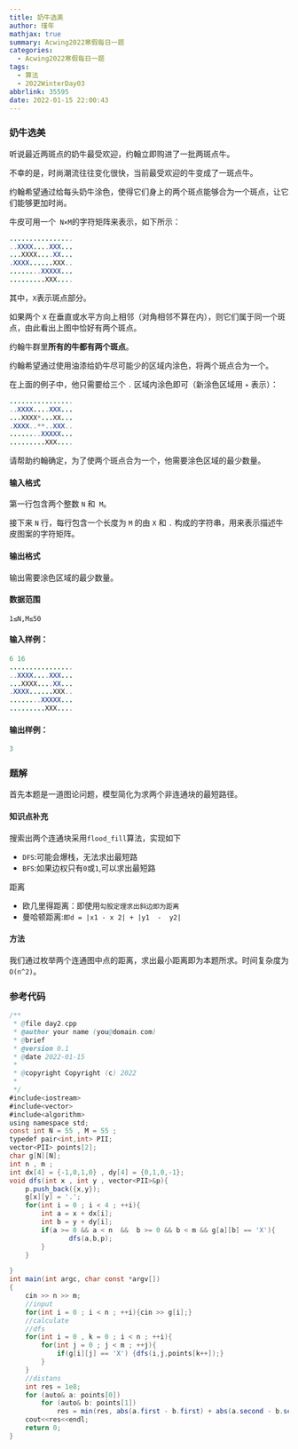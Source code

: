 ```yaml
---
title: 奶牛选美
author: 瑾年
mathjax: true
summary: Acwing2022寒假每日一题
categories:
  - Acwing2022寒假每日一题
tags:
  - 算法
  - 2022WinterDay03
abbrlink: 35595
date: 2022-01-15 22:00:43
---
```


### 奶牛选美

听说最近两斑点的奶牛最受欢迎，约翰立即购进了一批两斑点牛。

不幸的是，时尚潮流往往变化很快，当前最受欢迎的牛变成了一斑点牛。<!-- more -->

约翰希望通过给每头奶牛涂色，使得它们身上的两个斑点能够合为一个斑点，让它们能够更加时尚。

牛皮可用一个` N×M`的字符矩阵来表示，如下所示：

```java
................
..XXXX....XXX...
...XXXX....XX...
.XXXX......XXX..
........XXXXX...
.........XXX....
```

其中，`X`表示斑点部分。

如果两个 `X` 在垂直或水平方向上相邻（对角相邻不算在内），则它们属于同一个斑点，由此看出上图中恰好有两个斑点。

约翰牛群里**所有的牛都有两个斑点**。

约翰希望通过使用油漆给奶牛尽可能少的区域内涂色，将两个斑点合为一个。

在上面的例子中，他只需要给三个 `.` 区域内涂色即可（新涂色区域用 `∗` 表示）：

```java
................
..XXXX....XXX...
...XXXX*...XX...
.XXXX..**..XXX..
........XXXXX...
.........XXX....
```

请帮助约翰确定，为了使两个斑点合为一个，他需要涂色区域的最少数量。

#### 输入格式

第一行包含两个整数 `N` 和` M`。

接下来 `N` 行，每行包含一个长度为 `M` 的由 `X` 和 `.` 构成的字符串，用来表示描述牛皮图案的字符矩阵。

#### 输出格式

输出需要涂色区域的最少数量。

#### 数据范围

`1≤N,M≤50`

#### 输入样例：

```java
6 16
................
..XXXX....XXX...
...XXXX....XX...
.XXXX......XXX..
........XXXXX...
.........XXX....
```

#### 输出样例：

```java
3
```

### 题解

首先本题是一道图论问题，模型简化为求两个非连通块的最短路径。

#### 知识点补充

搜索出两个连通块采用`flood_fill`算法，实现如下

* `DFS`:可能会爆栈，无法求出最短路
* `BFS`:如果边权只有`0`或`1`,可以求出最短路

距离

* 欧几里得距离：即使用`勾股定理求出斜边即为距离`
* 曼哈顿距离:`即d = |x1 - x 2| + |y1  -  y2|`

#### 方法

我们通过枚举两个连通图中点的距离，求出最小距离即为本题所求。时间复杂度为`O(n^2)`。

### 参考代码

```java
/**
 * @file day2.cpp
 * @author your name (you@domain.com)
 * @brief 
 * @version 0.1
 * @date 2022-01-15
 * 
 * @copyright Copyright (c) 2022
 * 
 */
#include<iostream>
#include<vector>
#include<algorithm>
using namespace std;
const int N = 55 , M = 55 ;
typedef pair<int,int> PII;
vector<PII> points[2];
char g[N][N];
int n , m ;
int dx[4] = {-1,0,1,0} , dy[4] = {0,1,0,-1};
void dfs(int x , int y , vector<PII>&p){
    p.push_back({x,y});
    g[x][y] = '.';
    for(int i = 0 ; i < 4 ; ++i){
        int a = x + dx[i];
        int b = y + dy[i];
        if(a >= 0 && a < n  &&  b >= 0 && b < m && g[a][b] == 'X'){
               dfs(a,b,p);
        }
    }

}
int main(int argc, char const *argv[])
{
    cin >> n >> m;
    //input 
    for(int i = 0 ; i < n ; ++i){cin >> g[i];} 
    //calculate
    //dfs
    for(int i = 0 , k = 0 ; i < n ; ++i){
        for(int j = 0 ; j < m ; ++j){
            if(g[i][j] == 'X') {dfs(i,j,points[k++]);}
        }
    }
    //distans
    int res = 1e8;
    for (auto& a: points[0])
        for (auto& b: points[1])
            res = min(res, abs(a.first - b.first) + abs(a.second - b.second) - 1);
    cout<<res<<endl;
    return 0;
}

```

